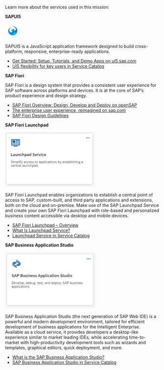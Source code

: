 Learn more about the services used in this mission:

**SAPUI5**

![](images/UI5.png)

SAPUI5 is a JavaScript application framework designed to build cross-platform, responsive, enterprise-ready applications.

* [Get Started: Setup, Tutorials, and Demo Apps on ui5.sap.com](https://ui5.sap.com/#/topic/8b49fc198bf04b2d9800fc37fecbb218)
* [UI5 flexibility for key users in Service Catalog](https://discovery-center.cloud.sap/serviceCatalog/ui5-flexibility-for-key-users?region=all)

**SAP Fiori**

SAP Fiori is a design system that provides a consistent user experience for SAP software across platforms and devices. It is at the core of SAP’s product experience and design strategy. 

* [SAP Fiori Overview: Design, Develop and Deploy on openSAP](https://open.sap.com/courses/fiori3)
* [The enterprise user experience, reimagined on sap.com](https://www.sap.com/products/fiori.html)
* [SAP Fiori Design Guidelines](https://experience.sap.com/fiori-design-web/) 

**SAP Fiori Launchpad** 

![](/exercises/images/Launchpad.png)

SAP Fiori Launchpad enables organizations to establish a central point of access to SAP, custom-built, and third party applications and extensions, both on the cloud and on-premise. Make use of the SAP Launchpad Service and create your own SAP Fiori Launchpad with role-based and personalized business content accessible via desktop and mobile devices.

* [SAP Fiori Launchpad – Overview](https://experience.sap.com/fiori-design-web/launchpad/)
* [What Is Launchpad Service?](https://help.sap.com/viewer/8c8e1958338140699bd4811b37b82ece/Cloud/en-US/9db48fa44f7e4c62a01bc74c82e74e07.html)
* [Launchpad Service in Service Catalog](https://discovery-center.cloud.sap/serviceCatalog/launchpad-service?region=all)

**SAP Business Application Studio** 

![](/exercises/images/BAS.png)

SAP Business Application Studio (the next generation of SAP Web IDE) is a powerful and modern development environment, tailored for efficient development of business applications for the Intelligent Enterprise. Available as a cloud service, it provides developers a desktop-like experience similar to market leading IDEs, while accelerating time-to-market with high-productivity development tools such as wizards and templates, graphical editors, quick deployment, and more.

* [What is the SAP Business Application Studio?](https://help.sap.com/docs/SAP%20Business%20Application%20Studio/9d1db9835307451daa8c930fbd9ab264/8f46c6e6f86641cc900871c903761fd4.html)
* [SAP Business Application Studio in Service Catalog](https://discovery-center.cloud.sap/serviceCatalog/business-application-studio?region=all)
 
